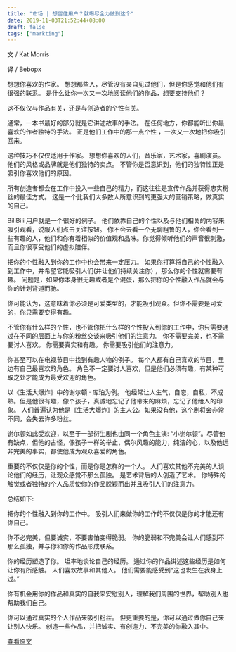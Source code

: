 ```yaml
---
title: "市场 | 想留住用户？就竭尽全力做到这个"
date: 2019-11-03T21:52:44+08:00
draft: false
tags: ["markting"]
---
```


文 / Kat Morris

译 / Bebopx

想想你喜欢的作家。 想想那些人，尽管没有亲自见过他们，但是你感觉和他们有很强的联系。 是什么让你一次又一次地阅读他们的作品，想要支持他们？

这不仅仅与作品有关，还是与创造者的个性有关。

通常，一本书最好的部分就是它讲述故事的手法。 在任何地方，你都能听出你最喜欢的作者独特的手法。 正是他们工作中的那一点个性 ，一次又一次地把你吸引回来。

<!--more-->

这种技巧不仅仅适用于作家。 想想你喜欢的人们，音乐家，艺术家，喜剧演员。 他们的风格或品牌就是他们独特的卖点。 不管你是否意识到，他们的独特性正是吸引你喜欢他们的原因。

所有创造者都会在工作中投入一些自己的精力，而这往往是宣传作品并获得忠实粉丝的最佳方式。 这是一个比我们大多数人所意识到的更强大的营销策略，做真实的自己。

BiliBili 用户就是一个很好的例子。 他们依靠自己的个性以及与他们相关的内容来吸引观看，说服人们点击关注按钮。 你不会去看一个无聊粗鲁的人，你会看到一些有趣的人，他们和你有着相似的价值观和品味。你觉得倾听他们的声音很刺激，而且你很享受他们的虚拟陪伴。

把你的个性融入到你的工作中也会带来一定压力。 如果你打算将自己的个性融入到工作中，并希望它能吸引人们(并让他们持续关注你) ，那么你的个性就需要有趣。 问题是，如果你本身很无趣或者是个混蛋，那么把你的个性融入作品就会与你的计划背道而驰。

你可能认为，这意味着你必须是可爱类型的，才能吸引观众。但你不需要是可爱的，你只需要变得有趣。

不管你有什么样的个性，也不管你把什么样的个性投入到你的工作中，你只需要通过在不同的层面上与你的粉丝交谈来吸引他们的注意力。 你不需要完美，也不需要讨人喜欢。 你需要真实和有趣。 你需要吸引他们的注意力。

你甚至可以在电视节目中找到有趣人物的例子。 每个人都有自己喜欢的节目，里边有自己最喜欢的角色。 角色不一定要讨人喜欢，但是他们必须有趣，有某种可取之处才能成为最受欢迎的角色。

以《生活大爆炸》中的谢尔顿 · 库珀为例。 他经常让人生气，自恋，自私，不成熟。但是他很有趣，像个孩子，真诚地忘记了他带来的麻烦，忘记了他给人的印象。 人们普遍认为他是《生活大爆炸》的主人公。如果没有他，这个剧将会非常不同，会失去许多粉丝。

谢尔顿如此受欢迎，以至于一部衍生剧也由同一个角色主演: “小谢尔顿”。尽管他有缺点，但他的古怪，像孩子一样的举止，偶尔风趣的能力，纯洁的心，以及他远非完美的事实，都使他成为观众喜爱的角色。

重要的不仅仅是你的个性，而是你是怎样的一个人。 人们喜欢其他不完美的人谈论他们的经历，让观众感觉不那么孤独。 是艺术背后的人创造了艺术。 你特殊的触觉或者独特的个人品质使你的作品脱颖而出并且吸引人们的注意力。

总结如下:

把你的个性融入到你的工作中。 吸引人们来做你的工作的不仅仅是你的才能还有你自己。

你不必完美，但要诚实，不要害怕变得脆弱。 你的脆弱和不完美会让人们感到不那么孤独，并与你和你的作品形成联系。

你的经历塑造了你。 坦率地谈论自己的经历。 通过你的作品讲述这些经历是如何让你有所感触。 人们喜欢故事和其他人。 他们需要能感受到“这也发生在我身上过。”

你有机会用你的作品和真实的自我来安慰别人，理解我们周围的世界，帮助别人也帮助我们自己。

你可以通过真实的个人作品来吸引粉丝。 但更重要的是，你可以通过做你自己来让别人快乐。 创造一些作品，并把诚实、有创造力、不完美的你融入其中。

[查看原文](https://medium.com/better-marketing/the-art-of-putting-yourself-into-your-work-bddb1cd80b49)
